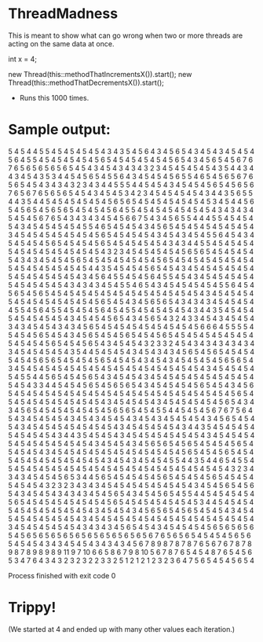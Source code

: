 # ThreadMadness
This is meant to show what can go wrong when two
or more threads are acting on the same data at once. 

int x = 4; 

new Thread(this::methodThatIncrementsX()).start(); 
new Thread(this::methodThatDecrementsX()).start(); 

- Runs this 1000 times.

# Sample output: 

5
4
5
4
4
5
5
4
5
4
5
4
5
4
5
4
3
4
3
5
4
5
6
4
3
4
5
6
5
4
3
4
5
4
3
4
5
4
5
4
5
6
4
5
5
4
5
4
5
4
5
4
5
4
5
6
5
4
5
4
5
4
5
4
5
4
5
6
5
4
3
4
5
6
5
4
5
6
7
6
7
6
5
6
5
6
5
6
5
6
5
4
5
4
3
4
5
4
3
4
3
4
3
2
3
4
5
4
5
4
5
4
5
4
3
5
4
4
3
4
4
3
4
5
4
3
5
3
4
4
5
4
5
6
5
4
5
5
6
4
3
4
5
4
5
4
5
6
5
5
4
6
5
4
5
6
5
6
7
6
5
6
5
4
5
4
3
4
3
4
3
2
3
4
3
4
4
5
5
5
4
4
5
4
5
4
3
4
5
4
5
4
5
6
5
4
5
6
5
6
7
6
5
6
7
6
5
6
5
6
5
4
5
4
3
4
5
4
5
3
4
2
3
4
5
4
5
4
5
4
5
4
3
4
4
3
5
6
5
5
4
4
3
5
4
4
5
4
5
4
5
4
5
4
5
4
5
6
5
6
5
4
5
4
5
4
5
4
5
4
5
4
5
3
4
5
4
4
5
6
5
4
5
6
5
4
5
6
5
6
5
4
5
4
5
4
5
6
4
5
5
4
5
4
5
4
5
4
5
4
5
4
5
4
3
4
3
4
3
4
5
4
5
4
5
6
7
6
5
4
3
4
3
4
3
4
5
4
5
6
6
7
5
4
3
4
5
6
5
5
4
4
4
5
5
4
5
4
5
4
5
4
3
4
5
4
5
4
5
4
5
4
5
5
4
6
5
4
5
4
5
4
3
4
5
6
5
4
5
4
5
4
5
4
5
4
5
4
5
4
3
4
5
4
5
4
5
4
5
4
5
4
5
4
5
6
5
4
5
4
5
4
5
4
3
4
5
4
3
4
5
4
5
5
6
4
5
4
3
4
5
4
5
4
5
4
5
6
5
4
5
4
5
4
5
6
5
4
5
4
5
4
5
4
5
4
3
4
3
4
4
5
5
4
5
4
5
4
5
4
5
4
5
4
5
4
5
4
5
4
5
4
5
4
5
4
3
2
3
4
5
4
5
4
5
4
5
4
5
6
5
6
5
4
5
4
5
4
5
4
5
4
3
4
3
4
5
4
5
4
5
6
5
4
5
4
5
4
5
4
5
4
5
4
5
6
5
4
5
4
5
4
5
4
5
4
5
4
5
4
5
4
5
4
5
4
5
4
5
4
5
4
5
4
4
3
5
4
5
4
5
4
5
6
5
4
5
4
3
4
5
4
5
4
5
4
5
4
5
4
5
4
5
4
5
4
5
4
5
4
5
4
3
4
5
6
4
5
5
4
5
4
5
6
4
5
5
4
5
4
3
4
5
4
5
4
5
4
5
4
5
4
5
4
5
4
5
4
5
4
3
4
3
4
3
4
5
4
5
5
4
6
5
4
3
4
5
4
5
4
5
4
5
4
5
5
6
4
5
4
5
6
5
4
5
6
5
4
5
4
5
4
5
4
5
4
5
4
5
4
5
4
5
4
5
4
5
4
5
4
5
4
3
4
5
4
5
4
5
4
5
4
5
4
5
4
5
4
5
4
5
4
5
4
5
6
5
4
5
4
3
4
5
6
5
6
5
4
3
4
3
4
3
4
5
4
5
4
5
4
4
5
5
4
5
6
4
5
5
4
5
4
5
4
5
6
4
5
4
5
5
4
5
4
5
4
5
4
5
4
3
4
4
3
5
4
5
4
5
4
5
4
5
4
5
4
5
4
5
4
3
4
5
4
5
4
5
6
5
4
3
4
5
6
5
4
3
2
4
3
3
4
5
4
3
4
5
4
5
4
3
4
3
4
5
4
5
4
3
4
3
4
5
6
5
4
5
4
5
4
5
4
5
4
5
4
5
4
5
4
5
6
6
6
4
5
5
5
5
4
5
4
5
4
5
6
5
4
5
4
3
4
5
6
5
4
5
4
5
6
5
4
5
4
5
6
5
4
5
4
5
4
5
4
5
4
5
4
5
4
5
4
5
4
5
4
5
6
5
4
5
4
5
6
5
4
3
4
5
4
5
4
3
2
3
3
2
4
5
4
3
4
3
4
3
4
3
4
3
4
3
4
5
4
5
4
5
4
5
4
3
5
4
4
5
4
5
4
5
4
3
4
5
4
3
4
3
4
5
6
5
4
5
6
5
4
5
4
5
4
5
4
5
4
5
6
5
6
5
4
5
4
5
4
5
6
5
4
5
4
5
4
3
4
5
4
3
4
5
4
5
4
5
4
5
6
5
6
5
4
3
4
5
4
5
4
5
4
5
4
5
4
5
4
5
4
5
4
5
4
5
4
5
4
5
4
5
4
5
4
5
4
3
4
5
4
5
4
5
4
5
4
5
5
4
4
5
6
5
4
5
4
5
6
5
4
3
4
5
4
5
4
3
4
5
4
5
4
5
4
5
4
5
4
5
4
5
4
5
4
5
4
5
4
3
3
4
4
5
4
5
4
5
6
5
4
5
6
5
6
5
4
3
4
5
4
5
4
5
4
5
6
5
4
5
4
3
4
5
6
5
4
5
4
5
4
5
4
5
4
5
4
5
4
5
4
5
4
5
4
5
4
5
4
5
4
5
4
5
4
5
4
5
4
5
4
5
6
5
4
5
4
5
4
5
4
5
4
5
4
5
4
5
4
5
4
3
4
5
4
5
4
5
4
3
4
5
4
5
4
5
4
5
4
5
6
5
4
3
4
3
4
5
6
5
4
5
4
5
4
5
4
5
4
5
4
5
6
5
6
5
4
5
4
5
5
4
4
5
4
5
4
5
6
7
6
7
5
6
4
5
4
3
4
5
4
5
4
5
4
3
4
5
4
3
4
5
4
5
4
3
4
5
4
3
4
5
4
5
4
5
4
3
4
5
6
5
4
5
4
5
4
3
4
5
4
5
4
5
4
5
4
5
4
5
4
5
4
3
4
5
4
5
4
5
4
5
4
3
4
4
3
5
4
5
4
5
4
5
4
5
4
5
4
5
4
5
4
3
4
4
3
5
4
5
4
5
4
3
4
5
4
5
4
5
4
5
4
5
4
5
4
3
4
5
4
5
4
5
4
5
4
5
4
5
4
5
4
5
4
5
4
5
4
3
4
5
4
5
4
3
4
5
6
5
6
5
4
5
6
5
4
5
4
5
4
5
6
5
4
5
4
5
4
5
4
3
4
5
4
5
4
5
4
5
4
5
4
5
4
5
4
5
4
5
4
5
4
5
6
5
4
5
4
5
6
5
4
5
4
5
4
5
4
5
4
5
4
5
4
5
4
5
4
5
4
3
4
5
4
3
4
5
4
5
4
5
5
4
4
3
5
4
4
6
5
4
5
5
4
5
4
5
4
5
4
5
4
5
4
5
4
5
4
5
4
5
4
5
4
5
4
5
4
5
4
5
4
5
4
5
4
5
4
5
4
3
2
3
4
3
4
3
4
5
4
5
4
5
6
5
3
4
4
5
6
5
4
5
4
5
4
5
4
5
6
5
4
5
4
5
4
5
6
5
4
5
4
5
4
5
4
5
4
5
4
3
2
3
2
3
4
3
4
3
4
5
4
5
4
5
4
5
4
5
4
5
4
5
4
3
4
5
4
5
6
5
4
5
6
5
4
3
4
5
4
5
4
3
4
3
4
3
4
5
4
5
6
5
4
3
4
5
4
5
6
5
4
5
5
4
4
5
4
5
4
5
4
5
4
5
6
5
4
5
4
5
4
5
4
5
4
5
4
5
4
5
6
5
4
5
4
5
4
5
4
5
4
5
4
5
3
4
4
5
4
5
4
5
4
5
4
5
4
5
4
5
4
5
4
5
4
5
4
3
4
5
4
5
4
3
4
5
6
5
6
5
4
5
6
5
4
5
4
5
4
3
4
5
4
5
4
5
4
5
4
5
4
5
4
5
4
3
4
5
4
5
4
5
4
5
4
5
4
5
4
5
4
5
4
5
4
5
4
5
4
5
4
5
4
3
4
5
4
5
4
5
4
5
4
5
4
3
4
3
4
3
4
5
6
5
4
5
4
3
4
5
4
5
4
5
4
5
6
5
6
5
6
5
6
5
4
5
6
5
6
5
6
5
6
5
6
5
6
5
6
5
6
5
6
5
6
5
6
7
6
5
6
5
6
5
4
5
4
5
4
5
6
5
6
5
4
5
4
5
4
3
4
3
4
5
4
5
4
3
4
3
4
3
4
5
6
7
8
9
8
7
8
7
8
7
6
5
6
7
6
7
8
7
8
9
8
7
8
9
8
9
8
9
11
9
7
10
6
6
5
8
6
7
9
8
10
5
6
7
8
7
6
5
4
5
4
8
7
6
5
4
5
6
5
3
4
7
6
4
3
4
3
2
3
2
3
2
2
3
3
2
5
1
2
1
2
1
2
3
2
3
6
4
7
5
6
5
4
5
4
5
6
5
4

Process finished with exit code 0

# Trippy! 
(We started at 4 and ended up with many other values each iteration.)